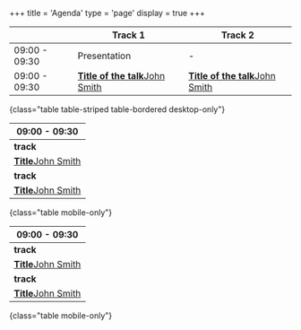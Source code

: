 +++
title = 'Agenda'
type = 'page'
display = true
+++

|               | Track 1                                                  | Track 2                                                  |
|---------------|----------------------------------------------------------|----------------------------------------------------------|
| 09:00 - 09:30 | Presentation                                             | -                                                        |  
| 09:00 - 09:30 | [**Title of the talk**John Smith](/speakers/juana-smith) | [**Title of the talk**John Smith](/speakers/juana-smith) |
{class="table table-striped table-bordered desktop-only"}


| 09:00 - 09:30                                |
|----------------------------------------------|
| **track**                                    |
| [**Title**John Smith](/speakers/juana-smith) |
| **track**                                    |
| [**Title**John Smith](/speakers/juana-smith) |
{class="table mobile-only"}

| 09:00 - 09:30                                |
|----------------------------------------------|
| **track**                                    |
| [**Title**John Smith](/speakers/juana-smith) |
| **track**                                    |
| [**Title**John Smith](/speakers/juana-smith) |
{class="table mobile-only"}